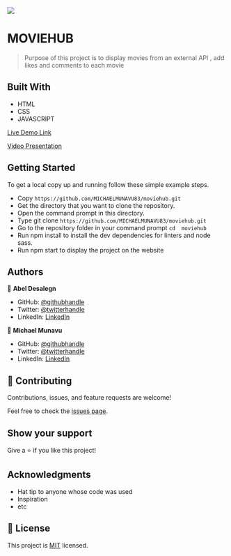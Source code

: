 ![](https://img.shields.io/badge/Microverse-blueviolet)

# MOVIEHUB

> Purpose of this project is to display movies from an external API , add likes and comments to each movie


## Built With

- HTML
- CSS
- JAVASCRIPT



[Live Demo Link](https://michaelmunavu83.github.io/moviehub/)



[Video Presentation](https://drive.google.com/file/d/10t0RKNdy7E3hba3ErG1chlidnxkD9jz7/view?usp=sharing)


## Getting Started


To get a local copy up and running follow these simple example steps.

- Copy `https://github.com/MICHAELMUNAVU83/moviehub.git`
- Get the directory that you want to clone the repository.
- Open the command prompt in this directory.
- Type git clone `https://github.com/MICHAELMUNAVU83/moviehub.git`
- Go to the repository folder in your command prompt `cd  moviehub`
- Run npm install to install the dev dependencies for linters and node sass.
- Run npm start to display the project on the website


## Authors

👤 **Abel Desalegn**

- GitHub: [@githubhandle](https://github.com/Abel-desu)
- Twitter: [@twitterhandle](https://twitter.com/abeldesalegn)
- LinkedIn: [LinkedIn](https://www.linkedin.com/in/abel-desalegn-6486a8232/)


👤 **Michael Munavu**

- GitHub: [@githubhandle](https://github.com/MICHAELMUNAVU83)
- Twitter: [@twitterhandle](https://twitter.com/MunavuMichael)
- LinkedIn: [LinkedIn]( https://www.linkedin.com/in/michael-munavu-78703a218/)


## 🤝 Contributing

Contributions, issues, and feature requests are welcome!

Feel free to check the [issues page](../../issues/).

## Show your support

Give a ⭐️ if you like this project!

## Acknowledgments

- Hat tip to anyone whose code was used
- Inspiration
- etc

## 📝 License

This project is [MIT](./MIT.md) licensed.
